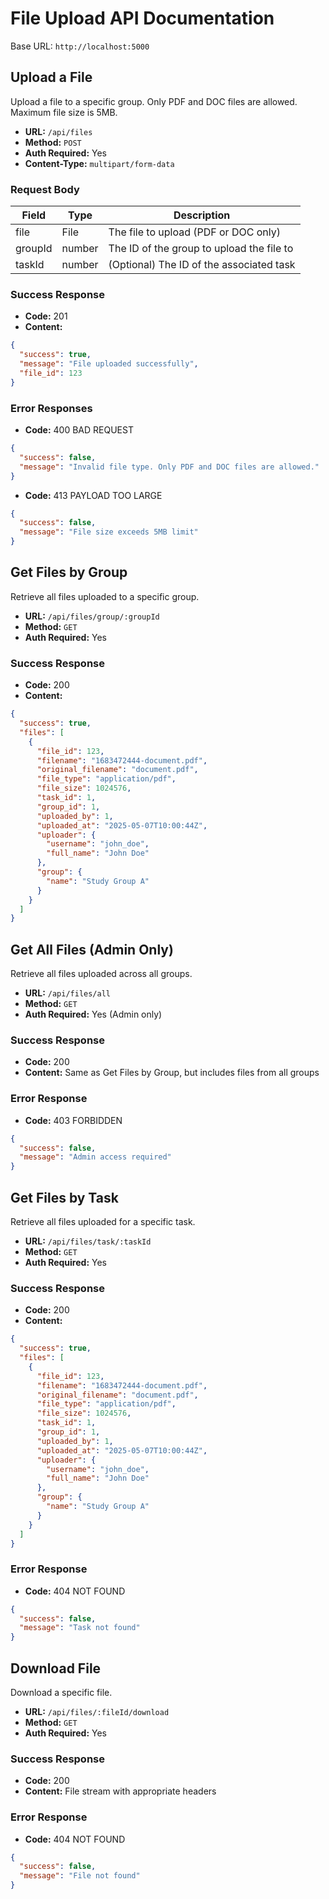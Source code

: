 # File Upload API Documentation

Base URL: `http://localhost:5000`

## Upload a File

Upload a file to a specific group. Only PDF and DOC files are allowed. Maximum file size is 5MB.

- **URL:** `/api/files`
- **Method:** `POST`
- **Auth Required:** Yes
- **Content-Type:** `multipart/form-data`

### Request Body

| Field   | Type   | Description                               |
| ------- | ------ | ----------------------------------------- |
| file    | File   | The file to upload (PDF or DOC only)      |
| groupId | number | The ID of the group to upload the file to |
| taskId  | number | (Optional) The ID of the associated task  |

### Success Response

- **Code:** 201
- **Content:**

```json
{
  "success": true,
  "message": "File uploaded successfully",
  "file_id": 123
}
```

### Error Responses

- **Code:** 400 BAD REQUEST

```json
{
  "success": false,
  "message": "Invalid file type. Only PDF and DOC files are allowed."
}
```

- **Code:** 413 PAYLOAD TOO LARGE

```json
{
  "success": false,
  "message": "File size exceeds 5MB limit"
}
```

## Get Files by Group

Retrieve all files uploaded to a specific group.

- **URL:** `/api/files/group/:groupId`
- **Method:** `GET`
- **Auth Required:** Yes

### Success Response

- **Code:** 200
- **Content:**

```json
{
  "success": true,
  "files": [
    {
      "file_id": 123,
      "filename": "1683472444-document.pdf",
      "original_filename": "document.pdf",
      "file_type": "application/pdf",
      "file_size": 1024576,
      "task_id": 1,
      "group_id": 1,
      "uploaded_by": 1,
      "uploaded_at": "2025-05-07T10:00:44Z",
      "uploader": {
        "username": "john_doe",
        "full_name": "John Doe"
      },
      "group": {
        "name": "Study Group A"
      }
    }
  ]
}
```

## Get All Files (Admin Only)

Retrieve all files uploaded across all groups.

- **URL:** `/api/files/all`
- **Method:** `GET`
- **Auth Required:** Yes (Admin only)

### Success Response

- **Code:** 200
- **Content:** Same as Get Files by Group, but includes files from all groups

### Error Response

- **Code:** 403 FORBIDDEN

```json
{
  "success": false,
  "message": "Admin access required"
}
```

## Get Files by Task

Retrieve all files uploaded for a specific task.

- **URL:** `/api/files/task/:taskId`
- **Method:** `GET`
- **Auth Required:** Yes

### Success Response

- **Code:** 200
- **Content:**

```json
{
  "success": true,
  "files": [
    {
      "file_id": 123,
      "filename": "1683472444-document.pdf",
      "original_filename": "document.pdf",
      "file_type": "application/pdf",
      "file_size": 1024576,
      "task_id": 1,
      "group_id": 1,
      "uploaded_by": 1,
      "uploaded_at": "2025-05-07T10:00:44Z",
      "uploader": {
        "username": "john_doe",
        "full_name": "John Doe"
      },
      "group": {
        "name": "Study Group A"
      }
    }
  ]
}
```

### Error Response

- **Code:** 404 NOT FOUND

```json
{
  "success": false,
  "message": "Task not found"
}
```

## Download File

Download a specific file.

- **URL:** `/api/files/:fileId/download`
- **Method:** `GET`
- **Auth Required:** Yes

### Success Response

- **Code:** 200
- **Content:** File stream with appropriate headers

### Error Response

- **Code:** 404 NOT FOUND

```json
{
  "success": false,
  "message": "File not found"
}
```
